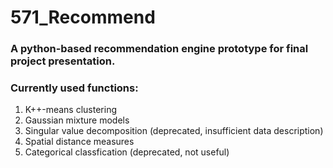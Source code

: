 # 571_Recommend

### A python-based recommendation engine prototype for final project presentation. 
### Currently used functions:

1. K++-means clustering
2. Gaussian mixture models
3. Singular value decomposition (deprecated, insufficient data description)
4. Spatial distance measures
5. Categorical classfication (deprecated, not useful)

